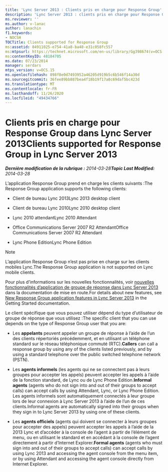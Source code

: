 ```yaml
---
title: 'Lync Server 2013 : Clients pris en charge pour Response Group'
description: 'Lync Server 2013 : clients pris en charge pour Response Group.'
ms.reviewer: ''
ms.author: v-lanac
author: lanachin
f1.keywords:
- NOCSH
TOCTitle: Clients supported for Response Group
ms:assetid: 84911025-e754-41a8-ba48-e31c058fc557
ms:mtpsurl: https://technet.microsoft.com/en-us/library/Gg398674(v=OCS.15)
ms:contentKeyID: 48184705
ms.date: 07/23/2014
manager: serdars
mtps_version: v=OCS.15
ms.openlocfilehash: 898f8e0d7493952a46205d919b5c6b546f14a30d
ms.sourcegitcommit: 36fee89bb887bea4f18b19f17a8c69daf5bc423d
ms.translationtype: MT
ms.contentlocale: fr-FR
ms.lasthandoff: 11/26/2020
ms.locfileid: "49434766"
---
```

# <a name="clients-supported-for-response-group-in-lync-server-2013"></a><span data-ttu-id="059a5-103">Clients pris en charge pour Response Group dans Lync Server 2013</span><span class="sxs-lookup"><span data-stu-id="059a5-103">Clients supported for Response Group in Lync Server 2013</span></span>

<div data-xmlns="http://www.w3.org/1999/xhtml">

<div class="topic" data-xmlns="http://www.w3.org/1999/xhtml" data-msxsl="urn:schemas-microsoft-com:xslt" data-cs="https://msdn.microsoft.com/">

<div data-asp="https://msdn2.microsoft.com/asp">



</div>

<div id="mainSection">

<div id="mainBody"><span data-ttu-id="059a5-104">

<span> </span></span><span class="sxs-lookup"><span data-stu-id="059a5-104">

<span> </span></span></span>

<span data-ttu-id="059a5-105">_**Dernière modification de la rubrique :** 2014-03-28_</span><span class="sxs-lookup"><span data-stu-id="059a5-105">_**Topic Last Modified:** 2014-03-28_</span></span>

<span data-ttu-id="059a5-106">L’application Response Group prend en charge les clients suivants :</span><span class="sxs-lookup"><span data-stu-id="059a5-106">The Response Group application supports the following clients:</span></span>

  - <span data-ttu-id="059a5-107">Client de bureau Lync 2013</span><span class="sxs-lookup"><span data-stu-id="059a5-107">Lync 2013 desktop client</span></span>

  - <span data-ttu-id="059a5-108">Client de bureau Lync 2010</span><span class="sxs-lookup"><span data-stu-id="059a5-108">Lync 2010 desktop client</span></span>

  - <span data-ttu-id="059a5-109">Lync 2010 attendant</span><span class="sxs-lookup"><span data-stu-id="059a5-109">Lync 2010 Attendant</span></span>

  - <span data-ttu-id="059a5-110">Office Communications Server 2007 R2 Attendant</span><span class="sxs-lookup"><span data-stu-id="059a5-110">Office Communications Server 2007 R2 Attendant</span></span>

  - <span data-ttu-id="059a5-111">Lync Phone Edition</span><span class="sxs-lookup"><span data-stu-id="059a5-111">Lync Phone Edition</span></span>

<div>


> [!NOTE]  
> <span data-ttu-id="059a5-112">L’application Response Group n’est pas prise en charge sur les clients mobiles Lync.</span><span class="sxs-lookup"><span data-stu-id="059a5-112">The Response Group application is not supported on Lync mobile clients.</span></span>



</div>

<span data-ttu-id="059a5-113">Pour plus d’informations sur les nouvelles fonctionnalités, voir [nouvelles fonctionnalités d’application de groupe de réponse dans Lync Server 2013](lync-server-2013-new-response-group-application-features.md) dans la documentation de mise en route.</span><span class="sxs-lookup"><span data-stu-id="059a5-113">For details about new features, see [New Response Group application features in Lync Server 2013](lync-server-2013-new-response-group-application-features.md) in the Getting Started documentation.</span></span>

<span data-ttu-id="059a5-114">Le client spécifique que vous pouvez utiliser dépend du type d’utilisateur de groupe de réponse que vous utilisez :</span><span class="sxs-lookup"><span data-stu-id="059a5-114">The specific client that you can use depends on the type of Response Group user that you are:</span></span>

  - <span data-ttu-id="059a5-115">Les **appelants** peuvent appeler un groupe de réponse à l’aide de l’un des clients répertoriés précédemment, et en utilisant un téléphone standard sur le réseau téléphonique commuté (RTC).</span><span class="sxs-lookup"><span data-stu-id="059a5-115">**Callers** can call a response group by using any of the clients listed previously, and by using a standard telephone over the public switched telephone network (PSTN).</span></span>

  - <span data-ttu-id="059a5-116">Les **agents informels** (les agents qui ne se connectent pas à leurs groupes pour accepter les appels) peuvent accepter les appels à l’aide de la fonction standard, de Lync ou de Lync Phone Edition.</span><span class="sxs-lookup"><span data-stu-id="059a5-116">**Informal agents** (agents who do not sign into and out of their groups to accept calls) can accept calls by using Attendant, Lync, or Lync Phone Edition.</span></span> <span data-ttu-id="059a5-117">Les agents informels sont automatiquement connectés à leur groupe lors de leur connexion à Lync Server 2013 à l’aide de l’un de ces clients.</span><span class="sxs-lookup"><span data-stu-id="059a5-117">Informal agents are automatically signed into their groups when they sign in to Lync Server 2013 by using one of these clients.</span></span>

  - <span data-ttu-id="059a5-118">Les **agents officiels** (agents qui doivent se connecter à leurs groupes pour accepter des appels) peuvent accepter les appels à l’aide de la 2013 Lync et d’accéder à la console de l’agent à partir de l’élément de menu, ou en utilisant le standard et en accédant à la console de l’agent directement à partir d’Internet Explorer.</span><span class="sxs-lookup"><span data-stu-id="059a5-118">**Formal agents** (agents who must sign into and out of their groups to accept calls) can accept calls by using Lync 2013 and accessing the agent console from the menu item, or by using Attendant and accessing the agent console directly from Internet Explorer.</span></span>

<span data-ttu-id="059a5-119"></div>

<span> </span>

</div>

</div>

</span><span class="sxs-lookup"><span data-stu-id="059a5-119"></div>

<span> </span>

</div>

</div>

</span></span></div>

